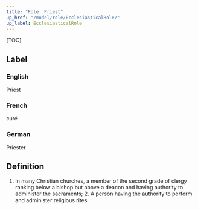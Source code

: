 ```yaml
---
title: "Role: Priest"
up_href: "/model/role/EcclesiasticalRole/"
up_label: EcclesiasticalRole
---
```


[TOC]

## Label

### English
Priest

### French
curé

### German
Priester

## Definition
1. In many Christian churches, a member of the second grade of clergy ranking below a bishop but above a deacon and having authority to administer the sacraments; 2. A person having the authority to perform and administer religious rites.
